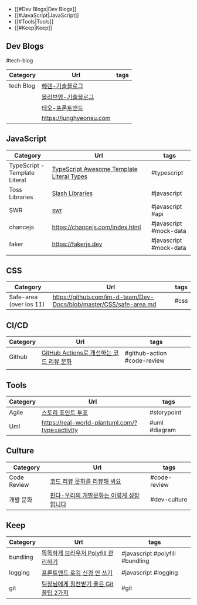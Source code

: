 - [[#Dev Blogs|Dev Blogs]]
- [[#JavaScript|JavaScript]]
- [[#Tools|Tools]]
- [[#Keep|Keep]]

## Dev Blogs

#tech-blog

| Category  | Url                                                | tags |
| --------- | -------------------------------------------------- | ---- |
| tech Blog | [헤렌-기술블로그](https://techblog.herrencorp.com) |      |
|           | [올리브영-기술블로그](https://oliveyoung.tech)     |      |
|           | [테오-프론트앤드](https://velog.io/@teo/posts)     |      |
|           | https://junghyeonsu.com                            |      |

## JavaScript

| Category                      | Url                                                                                                      | tags                   |
| ----------------------------- | -------------------------------------------------------------------------------------------------------- | ---------------------- |
| TypeScript - Template Literal | [TypeScript Awesome Template Literal Types](https://github.com/ghoullier/awesome-template-literal-types) | #typescript            |
| Toss Libraries                | [Slash Libraries](https://slash.page)                                                                    | #javascript            |
| SWR                           | [swr](https://swr.vercel.app/docs/advanced/understanding)                                                | #javascript #api       |
| chancejs                      | https://chancejs.com/index.html                                                                          | #javascript #mock-data |
| faker                         | https://fakerjs.dev                                                                                      | #javascript #mock-data |
|                               |                                                                                                          |                        |

## CSS

| Category                | Url                                                                | tags |
| ----------------------- | ------------------------------------------------------------------ | ---- |
| Safe-area (over ios 11) | https://github.com/im-d-team/Dev-Docs/blob/master/CSS/safe-area.md | #css |

## CI/CD

| Category | Url                                                                         | tags                        |
| -------- | --------------------------------------------------------------------------- | --------------------------- |
| Github   | [GitHub Actions로 개선하는 코드 리뷰 문화](https://toss.tech/article/25431) | #github-action #code-review |
|          |                                                                             |                             |

## Tools

| Category | Url                                               | tags          |
| -------- | ------------------------------------------------- | ------------- |
| Agile    | [스토리 포인트 투표](https://poinz.herokuapp.com) | #storypoint   |
| Uml      | https://real-world-plantuml.com/?type=activity    | #uml #diagram |

## Culture

| Category    | Url                                                                                                                        | tags         |
| ----------- | -------------------------------------------------------------------------------------------------------------------------- | ------------ |
| Code Review | [코드 리뷰 문화를 리뷰해 봐요](https://techblog.herrencorp.com/944b4da4-a0e1-434c-af53-83b38c09a1a5)                       | #code-review |
| 개발 문화   | [핀다-우리의 개발문화는 이렇게 성장합니다](https://medium.com/finda-tech/우리의-개발문화는-이렇게-성장합니다-8f57b06ca549) | #dev-culture |

## Keep

| Category | Url                                                                                                                                                                            | tags                            |
| -------- | ------------------------------------------------------------------------------------------------------------------------------------------------------------------------------ | ------------------------------- |
| bundling | [똑똑하게 브라우저 Polyfill 관리하기](https://toss.tech/article/smart-polyfills)                                                                                               | #javascript #polyfill #bundling |
| logging  | [프론트엔드 로깅 신경 안 쓰기](https://toss.tech/article/engineering-note-5)                                                                                                   | #javascript #logging            |
| git      | [팀장님에게 칭찬받기 좋은 Git 꿀팁 2가지](https://yozm.wishket.com/magazine/detail/2545/?utm_source=stibee&utm_medium=email&utm_campaign=newsletter_yozm&utm_content=contents) | #git                            |
